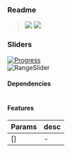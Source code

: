 ### Readme

> [![](https://img.shields.io/badge/Main-readme‌‌‌‌‌‌‌-white)](../../readme.desc.md) [![](https://img.shields.io/badge/usage‌‌‌‌‌‌‌-orange)](usage.md)

### Sliders

[![Progress](https://img.shields.io/badge/Demo-✔☐☐☐☐‌‌‌‌‌‌‌-blue)](https://krsln.github.io/NgLootBox/LootBox/Slider)  
![](https://github.com/krsln/NgLootBox/raw/master/loot-box/Libs/Sliders/Screenshots/RangeSlider.png "RangeSlider")

#### Dependencies
```
```

#### Features
Params | desc
 --- | ---  
[] | -
